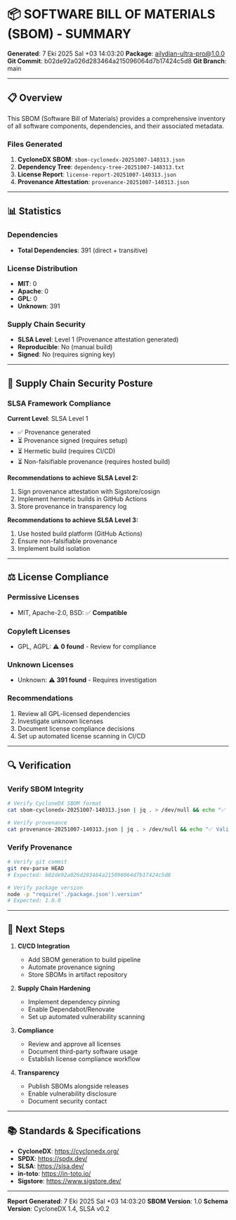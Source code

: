# 📦 SOFTWARE BILL OF MATERIALS (SBOM) - SUMMARY

**Generated**:  7 Eki 2025 Sal +03 14:03:20
**Package**: ailydian-ultra-pro@1.0.0
**Git Commit**: b02de92a026d283464a215096064d7b17424c5d8
**Git Branch**: main

---

## 📋 Overview

This SBOM (Software Bill of Materials) provides a comprehensive inventory of all software components, dependencies, and their associated metadata.

### Files Generated

1. **CycloneDX SBOM**: `sbom-cyclonedx-20251007-140313.json`
2. **Dependency Tree**: `dependency-tree-20251007-140313.txt`
3. **License Report**: `license-report-20251007-140313.json`
4. **Provenance Attestation**: `provenance-20251007-140313.json`

---

## 📊 Statistics

### Dependencies
- **Total Dependencies**: 391 (direct + transitive)

### License Distribution
- **MIT**: 0
- **Apache**: 0
- **GPL**: 0
- **Unknown**: 391

### Supply Chain Security
- **SLSA Level**: Level 1 (Provenance attestation generated)
- **Reproducible**: No (manual build)
- **Signed**: No (requires signing key)

---

## 🔐 Supply Chain Security Posture

### SLSA Framework Compliance

**Current Level**: SLSA Level 1
- ✅ Provenance generated
- ⏳ Provenance signed (requires setup)
- ⏳ Hermetic build (requires CI/CD)
- ⏳ Non-falsifiable provenance (requires hosted build)

**Recommendations to achieve SLSA Level 2:**
1. Sign provenance attestation with Sigstore/cosign
2. Implement hermetic builds in GitHub Actions
3. Store provenance in transparency log

**Recommendations to achieve SLSA Level 3:**
1. Use hosted build platform (GitHub Actions)
2. Ensure non-falsifiable provenance
3. Implement build isolation

---

## ⚖️ License Compliance

### Permissive Licenses
- MIT, Apache-2.0, BSD: ✅ **Compatible**

### Copyleft Licenses
- GPL, AGPL: ⚠️ **0 found** - Review for compliance

### Unknown Licenses
- Unknown: ⚠️ **391 found** - Requires investigation

### Recommendations
1. Review all GPL-licensed dependencies
2. Investigate unknown licenses
3. Document license compliance decisions
4. Set up automated license scanning in CI/CD

---

## 🔍 Verification

### Verify SBOM Integrity
```bash
# Verify CycloneDX SBOM format
cat sbom-cyclonedx-20251007-140313.json | jq . > /dev/null && echo "✅ Valid JSON"

# Verify provenance
cat provenance-20251007-140313.json | jq . > /dev/null && echo "✅ Valid JSON"
```

### Verify Provenance
```bash
# Verify git commit
git rev-parse HEAD
# Expected: b02de92a026d283464a215096064d7b17424c5d8

# Verify package version
node -p "require('./package.json').version"
# Expected: 1.0.0
```

---

## 🚀 Next Steps

1. **CI/CD Integration**
   - Add SBOM generation to build pipeline
   - Automate provenance signing
   - Store SBOMs in artifact repository

2. **Supply Chain Hardening**
   - Implement dependency pinning
   - Enable Dependabot/Renovate
   - Set up automated vulnerability scanning

3. **Compliance**
   - Review and approve all licenses
   - Document third-party software usage
   - Establish license compliance workflow

4. **Transparency**
   - Publish SBOMs alongside releases
   - Enable vulnerability disclosure
   - Document security contact

---

## 📚 Standards & Specifications

- **CycloneDX**: https://cyclonedx.org/
- **SPDX**: https://spdx.dev/
- **SLSA**: https://slsa.dev/
- **in-toto**: https://in-toto.io/
- **Sigstore**: https://www.sigstore.dev/

---

**Report Generated**:  7 Eki 2025 Sal +03 14:03:20
**SBOM Version**: 1.0
**Schema Version**: CycloneDX 1.4, SLSA v0.2
